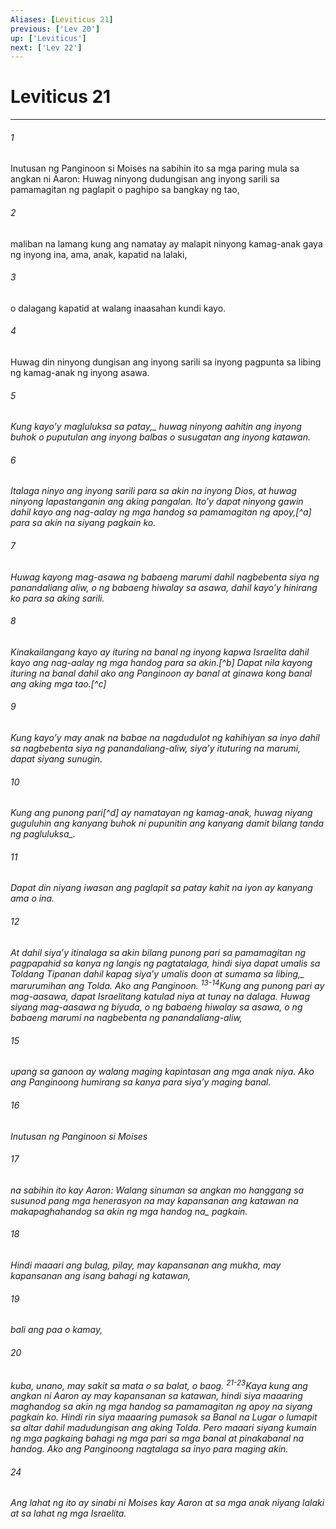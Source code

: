 ```yaml
---
Aliases: [Leviticus 21]
previous: ['Lev 20']
up: ['Leviticus']
next: ['Lev 22']
---
```

# Leviticus 21

***






















###### 1 










Inutusan ng Panginoon si Moises na sabihin ito sa mga paring mula sa angkan ni Aaron: Huwag ninyong dudungisan ang inyong sarili sa pamamagitan ng paglapit o paghipo sa bangkay ng tao, 





















###### 2 










maliban na lamang kung ang namatay ay malapit ninyong kamag-anak gaya ng inyong ina, ama, anak, kapatid na lalaki, 





















###### 3 










o dalagang kapatid at walang inaasahan kundi kayo. 





















###### 4 










Huwag din ninyong dungisan ang inyong sarili sa inyong pagpunta sa libing ng kamag-anak ng inyong asawa. 





















###### 5 










<i class="trans-change">Kung kayoʼy magluluksa sa patay,_ huwag ninyong aahitin ang inyong buhok o puputulan ang inyong balbas o susugatan ang inyong katawan. 





















###### 6 










Italaga ninyo ang inyong sarili para sa akin na inyong Dios, at huwag ninyong lapastanganin ang aking pangalan. Itoʼy dapat ninyong gawin dahil kayo ang nag-aalay ng mga handog sa pamamagitan ng apoy,[^a] para sa akin na siyang pagkain ko. 





















###### 7 










Huwag kayong mag-asawa ng babaeng marumi dahil nagbebenta siya ng panandaliang aliw, o ng babaeng hiwalay sa asawa, dahil kayoʼy hinirang ko para sa aking sarili. 





















###### 8 










Kinakailangang kayo ay ituring na banal ng inyong kapwa Israelita dahil kayo ang nag-aalay ng mga handog para sa akin.[^b] Dapat nila kayong ituring na banal dahil ako ang Panginoon ay banal at ginawa kong banal ang aking mga tao.[^c] 





















###### 9 










Kung kayoʼy may anak na babae na nagdudulot ng kahihiyan sa inyo dahil sa nagbebenta siya ng panandaliang-aliw, siyaʼy ituturing na marumi, dapat siyang sunugin. 





















###### 10 










Kung ang punong pari[^d] ay namatayan ng kamag-anak, huwag niyang guguluhin ang kanyang buhok ni pupunitin ang kanyang damit <i class="trans-change">bilang tanda ng pagluluksa_. 





















###### 11 










Dapat din niyang iwasan ang paglapit sa patay kahit na iyon ay kanyang ama o ina. 





















###### 12 










At dahil siyaʼy itinalaga sa akin bilang punong pari sa pamamagitan ng pagpapahid sa kanya ng langis ng pagtatalaga, hindi siya dapat umalis sa Toldang Tipanan dahil kapag siyaʼy umalis doon <i class="trans-change">at sumama sa libing,_ marurumihan ang Tolda. Ako ang Panginoon. <sup class="versenum">13-14</sup>Kung ang punong pari ay mag-aasawa, dapat Israelitang katulad niya at tunay na dalaga. Huwag siyang mag-aasawa ng biyuda, o ng babaeng hiwalay sa asawa, o ng babaeng marumi na nagbebenta ng panandaliang-aliw, 





















###### 15 










upang sa ganoon ay walang maging kapintasan ang mga anak niya. Ako ang Panginoong humirang sa kanya para siyaʼy maging banal. 





















###### 16 










Inutusan ng Panginoon si Moises 





















###### 17 










na sabihin ito kay Aaron: Walang sinuman sa angkan mo hanggang sa susunod pang mga henerasyon na may kapansanan ang katawan na makapaghahandog sa akin ng <i class="trans-change">mga handog na_ pagkain. 





















###### 18 










Hindi maaari ang bulag, pilay, may kapansanan ang mukha, may kapansanan ang isang bahagi ng katawan, 





















###### 19 










bali ang paa o kamay, 





















###### 20 










kuba, unano, may sakit sa mata o sa balat, o baog. <sup class="versenum">21-23</sup>Kaya kung ang angkan ni Aaron ay may kapansanan sa katawan, hindi siya maaaring maghandog sa akin ng mga handog sa pamamagitan ng apoy na siyang pagkain ko. Hindi rin siya maaaring pumasok sa Banal na Lugar o lumapit sa altar dahil madudungisan ang aking Tolda. Pero maaari siyang kumain ng mga pagkaing bahagi ng mga pari sa mga banal at pinakabanal na handog. Ako ang Panginoong nagtalaga sa inyo para maging akin. 





















###### 24 










Ang lahat ng ito ay sinabi ni Moises kay Aaron at sa mga anak niyang lalaki at sa lahat ng mga Israelita.
